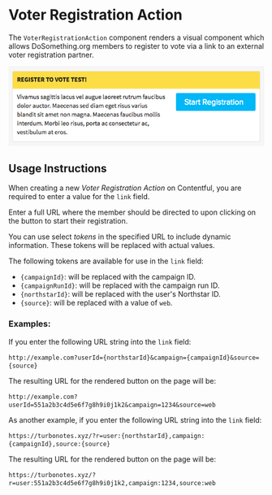 # Voter Registration Action

The `VoterRegistrationAction` component renders a visual component which allows DoSomething.org members to register to vote via a link to an external voter registration partner.

![Voter Registration Action component](../_assets/voter-registration-action-component.png)


## Usage Instructions
When creating a new _Voter Registration Action_ on Contentful, you are required to enter a value for the `link` field.

Enter a full URL where the member should be directed to upon clicking on the button to start their registration.

You can use select _tokens_ in the specified URL to include dynamic information. These tokens will be replaced with actual values.

The following tokens are available for use in the `link` field:
- `{campaignId}`: will be replaced with the campaign ID.
- `{campaignRunId}`: will be replaced with the campaign run ID.
- `{northstarId}`: will be replaced with the user's Northstar ID.
- `{source}`: will be replaced with a value of `web`.


### Examples:
If you enter the following URL string into the `link` field:
```http
http://example.com?userId={northstarId}&campaign={campaignId}&source={source}
```

The resulting URL for the rendered button on the page will be:
```http
http://example.com?userId=551a2b3c4d5e6f7g8h9i0j1k2&campaign=1234&source=web
```

As another example, if you enter the following URL string into the `link` field:
```http
https://turbonotes.xyz/?r=user:{northstarId},campaign:{campaignId},source:{source}
```

The resulting URL for the rendered button on the page will be:
```http
https://turbonotes.xyz/?r=user:551a2b3c4d5e6f7g8h9i0j1k2,campaign:1234,source:web
```
